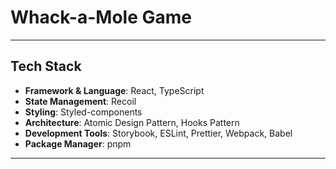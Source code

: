 # Whack-a-Mole Game


---
##  Tech Stack

- **Framework & Language**: React, TypeScript
- **State Management**: Recoil
- **Styling**: Styled-components
- **Architecture**: Atomic Design Pattern, Hooks Pattern
- **Development Tools**: Storybook, ESLint, Prettier, Webpack, Babel
- **Package Manager**: pnpm

---
